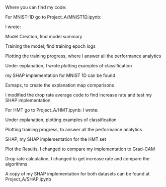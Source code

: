 

Where you can find my code:


For MNIST-1D go to Project_A/MNIST1D.ipynb:

I wrote:

Model Creation, find model summary

Training the model, find training epoch logs

Plotting the training progress, where I answer all the performance analytics

Under explanation,
  I wrote plotting examples of classification
  
  my SHAP implementation for MNIST 1D can be found
  
  Exmaps, to create the explanation map comparisons
  
  I modified the drop rate average code to find increase rate and test my SHAP implementation
  
  

For HMT go to Project_A/HMT.ipynb: 
I wrote:

  Under explanation, plotting examples of classification
  
  Plotting training progress, to answer all the performance analytics
  
  SHAP, my SHAP implementation for the HMT set
  
  Plot the Results, I changed to compare my implementation to Grad-CAM
  
  Drop rate calculation, I changed to get increase rate and compare the algorithms
  
  
  
A copy of my SHAP implementation for both datasets can be found at Project_A/SHAP.ipynb
